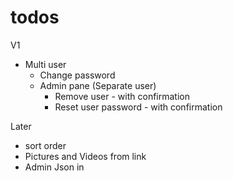 
# todos

V1

* Multi user
    * Change password
    * Admin pane (Separate user)
        * Remove user - with confirmation
        * Reset user password - with confirmation

Later
* sort order
* Pictures and Videos from link
* Admin Json in